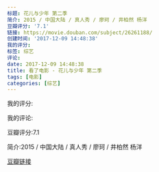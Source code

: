 ```yaml
---
标题: 花儿与少年 第二季
简介: 2015 / 中国大陆 / 真人秀 / 廖珂 / 井柏然 杨洋
豆瓣评分: '7.1'
链接: https://movie.douban.com/subject/26261188/
创建时间: '2017-12-09 14:48:38'
我的评分:
标签: 综艺
评论:
date: 2017-12-09 14:48:38
title: 看了电影 - 花儿与少年 第二季
tags: [电影]
categories: [综艺]
---
```


我的评分:

我的评论:

豆瓣评分:7.1

简介:2015 / 中国大陆 / 真人秀 / 廖珂 / 井柏然 杨洋

[豆瓣链接](https://movie.douban.com/subject/26261188/)

